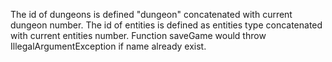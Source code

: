 The id of dungeons is defined "dungeon" concatenated with current dungeon number.
The id of entities is defined as entities type concatenated with current entities number.
Function saveGame would throw IllegalArgumentException if name already exist.
